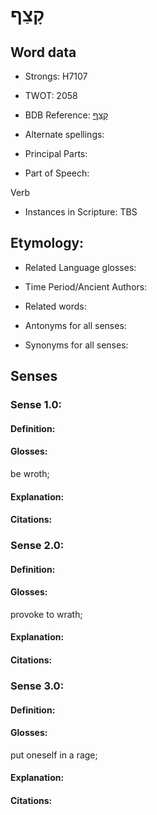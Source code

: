 # קָצַף

<!-- Status: S2="NeedsEdits" -->
<!-- Lexica used for edits:   -->

## Word data

* Strongs: H7107

* TWOT: 2058

* BDB Reference: [קָצַף](rc://en/bdb/dict/s.ct.aa)

* Alternate spellings:

* Principal Parts:

* Part of Speech:

Verb

* Instances in Scripture: TBS

## Etymology:

* Related Language glosses:

* Time Period/Ancient Authors:

* Related words:

* Antonyms for all senses:

* Synonyms for all senses:

## Senses

### Sense 1.0:

#### Definition:

#### Glosses:

be wroth; 

#### Explanation:

#### Citations:



### Sense 2.0:

#### Definition:

#### Glosses:

provoke to wrath; 

#### Explanation:

#### Citations:



### Sense 3.0:

#### Definition:

#### Glosses:

put oneself in a rage; 

#### Explanation:

#### Citations:



